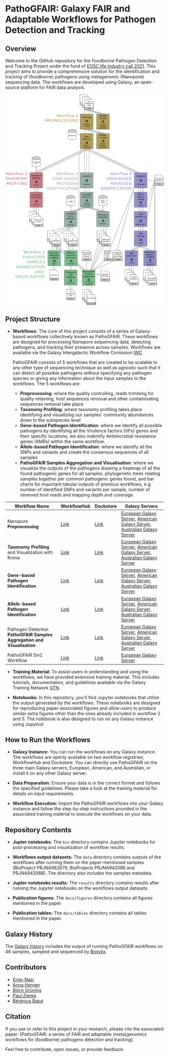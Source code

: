 # PathoGFAIR: Galaxy FAIR and Adaptable Workflows for Pathogen Detection and Tracking

## Overview

Welcome to the GitHub repository for the Foodborne Pathogen Detection and Tracking Project under the fund of [EOSC life industry call 2021](https://www.eosc-life.eu/industrycall/). This project aims to provide a comprehensive solution for the identification and tracking of (foodborne) pathogens using metagenomic (Nanopore) sequencing data. The workflows are developed using Galaxy, an open-source platform for FAIR data analysis.

![plot](docs/figures/Fig1_complete_workflow.png)

## Project Structure

- **Workflows:** The core of this project consists of a series of Galaxy-based workflows collectively known as PathoGFAIR. These workflows are designed for processing Nanopore sequencing data, detecting pathogens, and tracking their presence across samples. Workflows are available via the Galaxy Intergalactic Workflow Comission [IWC](https://dockstore.org/organizations/iwc)

	PathoGFAIR consists of 5 workflows that are created to be scalable to any other type of sequencing technique as well as agnostic such that it can detect all possible pathogens without specifying any pathogen species or giving any information about the input samples to the workflows. The 5 workflows are:

	- **Preprocessing**: where the quality controlling, reads trimming for quality retaining, host sequences removal and other contaminating sequences removal take place
	- **Taxonomy Profiling**: where taxonomy profiling takes place identifying and visualizing our samples' community abundances down to the subspecies level
	- **Gene-based Pathogen Identification**: where we identify all possible pathogens by identifying all the Virulence factors (VFs) genes and their specific locations, we also indentify Antimicrobial resistance genes (AMRs) within the same workflow.
	- **Allele-based Pathogen Identification**: where we identify all the SNPs and variants and create the consensus sequences of all samples
	- **PathoGFAIR Samples Aggregation and Visualisation**: where we visualize the outputs of the pathogens drawing a heatmap of all the found pathogenic genes for all samples,  phylogenetic trees relating samples together per common pathogenic genes found, and bar charts for important tabular outputs of previous workflows, e.g. number of identified SNPs and variants per sample, number of removed host reads and mapping depth and coverage.

| Workflow Name | WorkflowHub | Dockstore | Galaxy Servers |
|---------------|-------------|-----------|----------------|
| Nanopore **Preprocessing**    | [Link](https://workflowhub.eu/workflows/456) | [Link](https://dockstore.org/workflows/456) | [European Galaxy Server](https://usegalaxy.eu/published/workflow?id=a705370bc2c13d5c), [American Galaxy Server](https://usegalaxy.org/published/workflow?id=e671ec98735c464e), [Australian Galaxy Server](https://usegalaxy.org.au/published/workflow?id=5affb9f3f9a4ac9c) |
| **Taxonomy Profiling** and Visualization with Krona    | [Link](https://workflowhub.eu/workflows/789) | [Link](https://dockstore.org/workflows/789) | [European Galaxy Server](https://usegalaxy.eu/published/workflow?id=10101558b211a782), [American Galaxy Server](https://usegalaxy.org/published/workflow?id=315cdc4dade62278), [Australian Galaxy Server](https://usegalaxy.org.au/published/workflow?id=8515d70d553606e3) |
| **Gene-based Pathogen Identification**    | [Link](https://workflowhub.eu/workflows/789) | [Link](https://dockstore.org/workflows/789) | [European Galaxy Server](https://usegalaxy.eu/published/workflow?id=585c21b7b1d864fc), [American Galaxy Server](https://usegalaxy.org/published/workflow?id=840e5ffeed517f2f), [Australian Galaxy Server](https://usegalaxy.org.au/published/workflow?id=3ef3a7efb9764973) |
| **Allele-based Pathogen Identification**    | [Link](https://workflowhub.eu/workflows/789) | [Link](https://dockstore.org/workflows/789) | [European Galaxy Server](https://usegalaxy.eu/published/workflow?id=09c7069ae409c362), [American Galaxy Server](https://usegalaxy.org/published/workflow?id=475a8a4da493b1a6), [Australian Galaxy Server](https://usegalaxy.org.au/published/workflow?id=8fa27dbe47791b2a) |
| Pathogen Detection **PathoGFAIR Samples Aggregation and Visualisation**    | [Link](https://workflowhub.eu/workflows/789) | [Link](https://dockstore.org/workflows/789) | [European Galaxy Server](https://usegalaxy.eu/published/workflow?id=376119528377a3ae), [American Galaxy Server](https://usegalaxy.org/published/workflow?id=5d23cb968b13a89f), [Australian Galaxy Server](https://usegalaxy.org.au/published/workflow?id=8e9ccb80a107431e)|
| PathoGFAIR 5in1 Workflow   | [Link](https://workflowhub.eu/workflows/123) | [Link](https://dockstore.org/workflows/123) | [European Galaxy Server](https://usegalaxy.eu/published/workflow?id=0dce37adb369492c) |

- **Training Material:** To assist users in understanding and using the workflows, we have provided extensive training material. This includes tutorials, documentation, and guidelines available via the Galaxy Training Network [GTN](https://bit.ly/pathogen-tuto).

- **Notebooks:** In this repository, you'll find Jupyter notebooks that utilize the output generated by the workflows. These notebooks are designed for reproducing paper-associated figures and allow users to produce similar extra figures other than the ones already included in workflow 2 and 5. The notebook is also designed to run on any Galaxy instance using Jupytool. 

## How to Run the Workflows

- **Galaxy Instance:** You can run the workflows on any Galaxy instance. The workflows are openly available on two workflow registries; WorkflowHub and Dockstore. You can directly use PathoGFAIR on the three main Galaxy servers; European, American, and Australian, or install it on any other Galaxy server.

- **Data Preparation:** Ensure your data is in the correct format and follows the specified guidelines. Please take a look at the training material for details on input requirements.

- **Workflow Execution:** Import the PathoGFAIR workflows into your Galaxy instance and follow the step-by-step instructions provided in the associated training material to execute the workflows on your data.

## Repository Contents

- **Jupter notebooks:** The `bin` directory contains Jupyter notebooks for post-processing and visualization of workflow results.

- **Workflows output datasets:** The `data` directory contains outputs of the workflows after running them on the paper-mentioned samples (BioProject PRJNA982679, BioProjects PRJNA942086 and PRJNA942088). The directory also includes the samples metadata.

- **Jupter notebooks results:** The `results` directory contains results after running the Jupyter notebooks on the workflows output datasets.

- **Publication figures:** The `docs/figures` directory contains all figures mentioned in the paper.

- **Publication tables:** The `docs/tables` directory contains all tables mentioned in the paper.


## Galaxy History

The [Galaxy history](https://usegalaxy.eu/u/engy.nasr/h/biolytix-datasets-analysis) includes the output of running PathoGFAIR workflows on 46 samples, sampled and sequenced by [Biolytix](https://www.biolytix.ch/en/).


## Contributors

- [Engy Nasr](https://orcid.org/0000-0001-9047-4215)
- [Anna Henger](0009-0009-5853-8018)
- [Björn Grüning](https://orcid.org/0000-0002-3079-6586)
- [Paul Zierep](https://orcid.org/0000-0003-2982-388X)
- [Bérénice Batut](https://orcid.org/0000-0001-9852-1987)

## Citation

If you use or refer to this project in your research, please cite the associated paper: [PathoGFAIR: a series of FAIR and adaptable (meta)genomics workflows for (foodborne) pathogens detection and tracking].

Feel free to contribute, open issues, or provide feedback.
